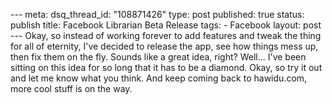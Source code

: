 --- meta: dsq_thread_id: "108871426" type: post published: true status: publish title: Facebook Librarian Beta Release tags: - Facebook layout: post --- Okay, so instead of working forever to add features and tweak the thing for all of eternity, I've decided to release the app, see how things mess up, then fix them on the fly. Sounds like a great idea, right? Well... I've been sitting on this idea for so long that it has to be a diamond. Okay, so try it out and let me know what you think. And keep coming back to hawidu.com, more cool stuff is on the way. 

